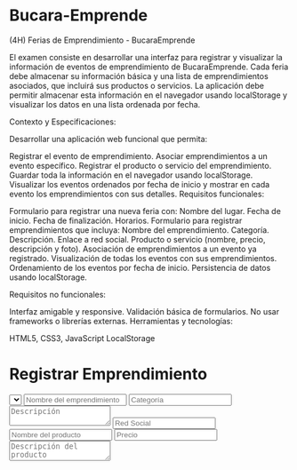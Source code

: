 # Bucara-Emprende

(4H) Ferias de Emprendimiento - BucaraEmprende

El examen consiste en desarrollar una interfaz para registrar y visualizar la información de eventos de emprendimiento de BucaraEmprende. Cada feria debe almacenar su información básica y una lista de emprendimientos asociados, que incluirá sus productos o servicios. La aplicación debe permitir almacenar esta información en el navegador usando localStorage y visualizar los datos en una lista ordenada por fecha.



Contexto y Especificaciones:



Desarrollar una aplicación web funcional que permita:

Registrar el evento de emprendimiento.
Asociar emprendimientos a un evento específico.
Registrar el producto o servicio del emprendimiento.
Guardar toda la información en el navegador usando localStorage.
Visualizar los eventos ordenados por fecha de inicio y mostrar en cada evento los emprendimientos con sus detalles.
Requisitos funcionales:



Formulario para registrar una nueva feria con:
Nombre del lugar.
Fecha de inicio.
Fecha de finalización.
Horarios.
Formulario para registrar emprendimientos que incluya:
Nombre del emprendimiento.
Categoría.
Descripción.
Enlace a red social.
Producto o servicio (nombre, precio, descripción y foto).
Asociación de emprendimientos a un evento ya registrado.
Visualización de todas los eventos con sus emprendimientos.
Ordenamiento de los eventos por fecha de inicio.
Persistencia de datos usando localStorage.


Requisitos no funcionales:

Interfaz amigable y responsive.
Validación básica de formularios.
No usar frameworks o librerías externas.
Herramientas y tecnologías:

HTML5, CSS3, JavaScript
LocalStorage

  <h1>Registrar Emprendimiento</h1>
  <form id="emprendimientoForm">
    <select id="feriaSelect"></select>
    <input type="text" id="nombreEmp" placeholder="Nombre del emprendimiento">
    <input type="text" id="categoria" placeholder="Categoría">
    <textarea id="descripcionEmp" placeholder="Descripción"></textarea>
    <input type="url" id="redSocial" placeholder="Red Social">
    <input type="text" id="nombreProd" placeholder="Nombre del producto">
    <input type="number" id="precioProd" placeholder="Precio">
    <textarea id="descripcionProd" placeholder="Descripción del producto"></textarea>
    <input type="text" id="fotoProd" placeholder="URL de la fo